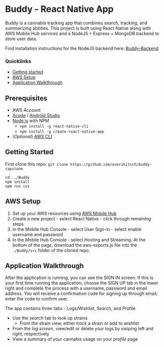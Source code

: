 # Buddy - React Native App

Buddy is a cannabis tracking app that combines search, tracking, and summarizing abilities. This project is built using React Native along with AWS Mobile Hub services and a NodeJS + Express + MongoDB backend to store user data.

Find installation instructions for the NodeJS backend here: [Buddy-Backend](https://github.com/averikitsch/buddy-backend)

### Quicklinks
 - [Getting started](#getstarted)
 - [AWS Setup](#AWS)
 - [Application Walkthrough](#walkthrough)

## Prerequisites
- AWS Account
- [Xcode](https://developer.apple.com/xcode/) / [Android Studio](https://developer.android.com/studio/index.html)
- [Node.js](https://nodejs.org/) with NPM
  - `npm install -g react-native-cli`
  - `npm install -g create-react-native-app`
- (_Optional_) [AWS CLI](https://aws.amazon.com/cli/)  

## Getting Started <a name="getstarted"></a>

First clone this repo: `git clone https://github.com/averikitsch/buddy-capstone`
```
cd ../Buddy
npm install
npm run ios
```

## AWS Setup <a name="AWS"></a>
1. Set up your AWS resources using [AWS Mobile Hub](https://console.aws.amazon.com/mobilehub/)
2. Create a new project - select React Native - click through remaining steps
3. In the Mobile Hub Console - select User Sign-in - select enable username and password
4. In the Mobile Hub Console - select Hosting and Streaming. At the bottom of the page, download the aws-exports.js file into the `./Buddy/src` folder of the cloned repo.

## Application Walkthrough <a name="walkthrough"></a>
After the application is running, you can see the SIGN IN screen. If this is your first time running the application, choose the SIGN UP tab in the lower right and complete the process with a username, password and email address.
You will receive a confirmation code for signing up through email; enter the code to confirm user.

The app contains three tabs - Logs/Wishlist, Search, and Profile
- Use the *search* tab to look up strains
  - From the strain view, either *track* a strain or add to *wishlist*
- From the *log screen*, view/edit or delete your logs by swiping left and right, respectively
- View a summary of your cannabis usage on your *profile* page
